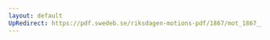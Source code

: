```yaml
---
layout: default
UpRedirect: https://pdf.swedeb.se/riksdagen-motions-pdf/1867/mot_1867__ak__00015.pdf
---
```

